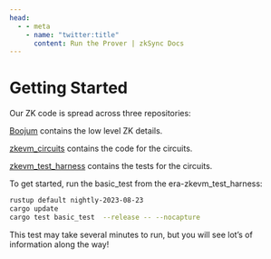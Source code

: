 ```yaml
---
head:
  - - meta
    - name: "twitter:title"
      content: Run the Prover | zkSync Docs
---
```


# Getting Started

Our ZK code is spread across three repositories:

[Boojum](https://github.com/matter-labs/era-boojum/tree/main) contains the low level ZK details.

[zkevm_circuits](https://github.com/matter-labs/era-zkevm_circuits/tree/main) contains the code for the circuits.

[zkevm_test_harness](https://github.com/matter-labs/era-zkevm_test_harness/tree/v1.4.0) contains the tests for the
circuits.

To get started, run the basic_test from the era-zkevm_test_harness:

```bash
rustup default nightly-2023-08-23
cargo update
cargo test basic_test  --release -- --nocapture

```

This test may take several minutes to run, but you will see lot’s of information along the way!